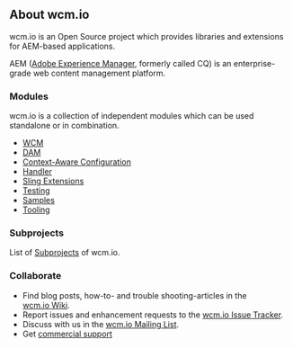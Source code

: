 ## About wcm.io

wcm.io is an Open Source project which provides libraries and extensions for AEM-based applications.

AEM ([Adobe Experience Manager][aem-website], formerly called CQ) is an enterprise-grade web content management platform.


### Modules


<!-- Foamtree graphical module display -->
<div id="visualization-wrapper">
  <link href="css/foamtree-dimensions.css" rel="stylesheet"></link>
  <div id="visualization"></div>
  <script src="js/carrotsearch.foamtree.js"></script>
  <script src="js/hammer.min.js"></script>
  <script src="js/wcm-io-projects-data.js"></script>
</div>


wcm.io is a collection of independent modules which can be used standalone or in combination.

* [WCM](wcm/)
* [DAM](dam/)
* [Context-Aware Configuration](caconfig/)
* [Handler](handler/)
* [Sling Extensions](sling/)
* [Testing](testing/)
* [Samples](samples/)
* [Tooling](tooling/)


### Subprojects

List of [Subprojects](https://wcm.io/subprojects.html) of wcm.io.


### Collaborate

* Find blog posts, how-to- and trouble shooting-articles in the [wcm.io&nbsp;Wiki][wcmio-confluence].
* Report issues and enhancement requests to the [wcm.io&nbsp;Issue&nbsp;Tracker][wcmio-jira].
* Discuss with us in the [wcm.io&nbsp;Mailing&nbsp;List][wcmio-mailinglist].
* Get [commercial support][wcmio-commercial-support]



[aem-website]: http://www.adobe.com/solutions/web-experience-management.html
[wcmio-confluence]: https://wcm-io.atlassian.net/wiki/spaces/WCMIO/overview
[wcmio-jira]: https://wcm-io.atlassian.net/
[wcmio-mailinglist]: mailing-lists.html
[wcmio-commercial-support]: commercial-support.html
